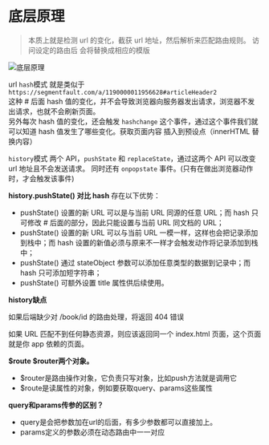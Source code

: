 # 底层原理
>本质上就是检测 url 的变化，截获 url 地址，然后解析来匹配路由规则。
访问设定的路由后 会将<router-view></router-view>替换成相应的模版


![底层原理](https://github.com/luobosiji/blog/blob/master/resources/Vue/vue-router.png)

url `hash`模式 就是类似于\
`https://segmentfault.com/a/1190000011956628#articleHeader2`\
这种 # 后面 hash 值的变化，并不会导致浏览器向服务器发出请求，浏览器不发出请求，也就不会刷新页面。\
另外每次 hash 值的变化，还会触发 `hashchange` 这个事件，通过这个事件我们就可以知道 hash 值发生了哪些变化。获取页面内容 插入到预设点（innerHTML 替换内容）

`history`模式
两个 API，`pushState` 和 `replaceState`，通过这两个 API 可以改变 url 地址且不会发送请求。
同时还有 `onpopstate` 事件。(只有在做出浏览器动作时，才会触发该事件)

**history.pushState() 对比 hash** 存在以下优势：
- pushState() 设置的新 URL 可以是与当前 URL 同源的任意 URL；而 hash 只可修改 # 后面的部分，因此只能设置与当前 URL 同文档的 URL；
- pushState() 设置的新 URL 可以与当前 URL 一模一样，这样也会把记录添加到栈中；而 hash 设置的新值必须与原来不一样才会触发动作将记录添加到栈中；
- pushState() 通过 stateObject 参数可以添加任意类型的数据到记录中；而 hash 只可添加短字符串；
- pushState() 可额外设置 title 属性供后续使用。

**history缺点**

如果后端缺少对 /book/id 的路由处理，将返回 404 错误

如果 URL 匹配不到任何静态资源，则应该返回同一个 index.html 页面，这个页面就是你 app 依赖的页面。

**$route $router两个对象。**
- $router是路由操作对象，它负责只写对象，比如push方法就是调用它
- $route是读属性的对象，例如要获取query、params这些属性
  
**query和params传参的区别？**
- query是会把参数加在url的后面，有多少参数都可以直接加上。
- params定义的参数必须在动态路由中一一对应
